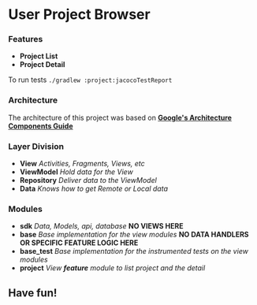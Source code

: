 # User Project Browser

### Features
 
 - **Project List**
 - **Project Detail**

To run tests `./gradlew :project:jacocoTestReport`

### Architecture

The architecture of this project was based on **[Google's Architecture Components Guide](https://developer.android.com/topic/libraries/architecture/guide.html#the_final_architecture)**

### Layer Division

 - **View** *Activities, Fragments, Views, etc*
 - **ViewModel** *Hold data for the View*
 - **Repository** *Deliver data to the ViewModel*
 - **Data** *Knows how to get Remote or Local data*

### Modules
 
 - **sdk** *Data, Models, api, database* **NO VIEWS HERE**
 - **base** *Base implementation for the view modules* **NO DATA HANDLERS OR SPECIFIC FEATURE LOGIC HERE**
 - **base_test** *Base implementation for the instrumented tests on the view modules*
 - **project** *View **feature** module to list project and the detail* 

## Have fun!